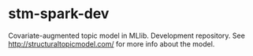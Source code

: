 # stm-spark-dev
Covariate-augmented topic model in MLlib. Development repository. See http://structuraltopicmodel.com/ for more info about the model.
